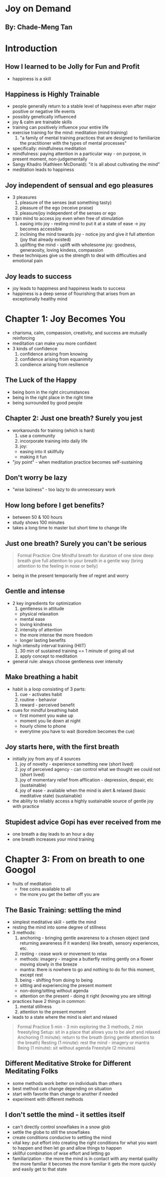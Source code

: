 # Joy on Demand
## By: Chade-Meng Tan

# Introduction
## How I learned to be Jolly for Fun and Profit
* happiness is a skill

## Happiness is Highly Trainable
* people generally return to a stable level of happiness even after major positive or negative life events
* possibly genetically influenced
* joy & calm are trainable skills
* training can positively influence your entire life
* exercise training for the mind: meditation (mind training)
  1. "a family of mental training practices that are designed to familiarize the practitioner with the types of mental processes"
* specifically: mindfulness meditation
* mindfulness: paying attention in a particular way - on purpose, in present moment, non-judgementally
* Sangy Khadro (Kathleen McDonald): "it is all about cultivating the mind"
* meditation leads to happiness

## Joy independent of sensual and ego pleasures
* 3 pleasures
  1. pleasure of the senses (eat something tasty)
  2. pleasure of the ego (receive praise)
  3. pleasure/joy independent of the senses or ego
* train mind to access joy even when free of stimulation
  1. easing into joy - resting mind to put it at a state of ease -> joy becomes accessible
  2. inclining the mind towards joy - notice joy and give it full attention (joy that already existed)
  3. uplifting the mind - uplift with wholesome joy: goodness, generaosity, loving kindess, compassion
* these techniques give us the strength to deal with difficulties and emotional pain

## Joy leads to success
* joy leads to happiness and happiness leads to success
* happiness is a deep sense of flourishing that arises from an exceptionally healthy mind

# Chapter 1: Joy Becomes You
* charisma, calm, compassion, creativity, and success are mutually reinforcing
* meditation can make you more confident
* 3 kinds of confidence
  1. confidence arising from knowing
  2. confidence arising from equanimity
  3. condience arising from resilience

## The Luck of the Happy
* being born in the right circumstances
* being in the right place in the right time
* being surrounded by good people

## Chapter 2: Just one breath? Surely you jest
* workarounds for training (which is hard)
  1. use a community
  2. incorporate training into daily life
  3. joy:
    * easing into it skillfully
    * making it fun
* "joy point" - when meditation practice becomes self-sustaining

## Don't worry be lazy
* "wise laziness" - too lazy to do unnecessary work

## How long before I get benefits?
* between 50 & 100 hours
* study shows 100 minutes
* takes a long time to master but short time to change life

## Just one breath? Surely you can't be serious
> Formal Practice:
> One Mindful breath
> for duration of one slow deep breath give full attention to your breath in a gentle way (bring attention to the feeling in nose or belly)
* being in the present temporarily free of regret and worry

## Gentle and intense
* 2 key ingredients for optimization
  1. gentleness in attitude
    * physical relaxation
    * mental ease
    * loving kindness
  2. intensity of attention
    * the more intense the more freedom
    * longer lasting benefits
* high intensity interval training (HIIT)
  1. 30 min of sustained training == 1 minute of going all out
  2. apply concept to meditation
* general rule: always choose gentleness over intensity

## Make breathing a habit
* habit is a loop consisting of 3 parts:
  1. cue - activates habit
  2. routine - behavior
  3. reward - perceived benefit
* cues for mindful breathing habit
  * first moment you wake up
  * moment you lie down at night
  * hourly chime to phone
  * everytime you have to wait (boredom becomes the cue)

## Joy starts here, with the first breath
* initially joy from any of 4 sources
  1. joy of novelty - experience something new (short lived)
  2. joy of perceived agency - can control what we thought we could not (short lived)
  3. joy of momentary relief from afflication - depression, despair, etc (sustainable)
  4. joy of ease - available when the mind is alert & relaxed (basic meditative state) (sustainable)
* the ability to reliably access a highly sustainable source of gentle joy with practice

## Stupidest advice Gopi has ever received from me
* one breath a day leads to an hour a day
* one breath increases your mind training

# Chapter 3: From on breath to one Googol
* fruits of meditation
  * free coins available to all
  * the more you get the better off you are

## The Basic Training: settling the mind
* simplest meditative skill - settle the mind
* resting the mind into some degree of stillness
* 3 methods:
  1. anchoring - bringing gentle awareness to a chosen object (and returning awareness if it wanders) like breath, sensory experiences, etc.
  2. resting - cease work or movement to relax
    * methods: imagery - imagine a butterfly resting gently on a flower moving slowly in the breeze
    * mantra: there is nowhere to go and nothing to do for this moment, except rest
  3. being - shifting from doing to being
    * sitting and experiencing the present moment
    * non-doing/sitting without agenda
    * attention on the present - doing it right (knowing you are sitting)
* practices have 2 things in common:
  1. mental stillness
  2. attention to the present moment
* leads to a state where the mind is alert and relaxed
> Formal Practice
> 5 min - 3 min exploring the 3 methods, 2 min freestyling
> Setup: sit in a place that allows you to be alert and relaxed
> Anchoring (1 minute):
> return to the breath (bring gentle attention to the breath)
> Resting (1 minute):
> rest the mind - imagery or mantra
> Being (1 minute):
> sit without agenda
> Freestyle (2 minutes)

## Different Meditative Stroke for Different Meditating Folks
* some methods work better on individuals than others
* best method can change depending on situation
* start with favorite than change to another if needed
* experiment with different methods

## I don't settle the mind - it settles itself
* can't directly control snowflakes in a snow glob
* settle the globe to still the snowflakes
* create conditions conducive to settling the mind
* vital key: put effort into creating the right conditions for what you want to happen and then let go and allow things to happen
* skillful combination of wise effort and letting go
* familiarization - the more the mind is in contact with any mental quality the more familiar it becomes the more familiar it gets the more quickly and easily get to that state

